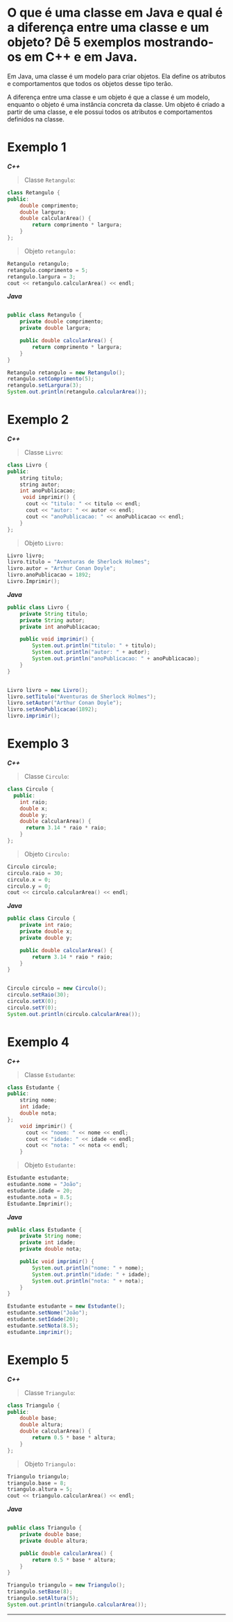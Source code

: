 # **O que é uma classe em Java e qual é a diferença entre uma classe e um objeto? Dê 5 exemplos mostrando-os em C++ e em Java.**

Em Java, uma classe é um modelo para criar objetos. Ela define os atributos e comportamentos que todos os objetos desse tipo terão.

A diferença entre uma classe e um objeto é que a classe é um modelo, enquanto o objeto é uma instância concreta da classe. Um objeto é criado a partir de uma classe, e ele possui todos os atributos e comportamentos definidos na classe.

# Exemplo 1

***C++***

>Classe `Retangulo`:
```c++ 
class Retangulo {
public:
    double comprimento;
    double largura;
    double calcularArea() {
        return comprimento * largura;
    }
};
```
>Objeto `retangulo:` 
``` c++
Retangulo retangulo;
retangulo.comprimento = 5;
retangulo.largura = 3;
cout << retangulo.calcularArea() << endl;
``` 

***Java***
```java

public class Retangulo {
    private double comprimento;
    private double largura;

    public double calcularArea() {
        return comprimento * largura;
    }
}

Retangulo retangulo = new Retangulo();
retangulo.setComprimento(5);
retangulo.setLargura(3);
System.out.println(retangulo.calcularArea());
```

# Exemplo 2 
***C++***

>Classe `Livro`:
```c++
class Livro {
public:
    string titulo;
    string autor;
    int anoPublicacao;
     void imprimir() {
      cout << "titulo: " << titulo << endl;
      cout << "autor: " << autor << endl;
      cout << "anoPublicacao: " << anoPublicacao << endl;
    }
};
```
>Objeto `Livro:` 
``` c++
Livro livro;
livro.titulo = "Aventuras de Sherlock Holmes";
livro.autor = "Arthur Conan Doyle";
livro.anoPublicacao = 1892;
Livro.Imprimir();
``` 
***Java***
```java
public class Livro {
    private String titulo;
    private String autor;
    private int anoPublicacao;

    public void imprimir() {
        System.out.println("titulo: " + titulo);
        System.out.println("autor: " + autor);
        System.out.println("anoPublicacao: " + anoPublicacao);
    }
}


Livro livro = new Livro();
livro.setTitulo("Aventuras de Sherlock Holmes");
livro.setAutor("Arthur Conan Doyle");
livro.setAnoPublicacao(1892);
livro.imprimir();
```

# Exemplo 3

***C++***
>Classe `Circulo`:
```c++
class Circulo {
  public:
    int raio;
    double x;
    double y;
    double calcularArea() {
      return 3.14 * raio * raio;
    }
};
```
>Objeto `Circulo:` 
``` c++
Circulo circulo;
circulo.raio = 30;
circulo.x = 0;
circulo.y = 0;
cout << circulo.calcularArea() << endl;
``` 
***Java***
```java
public class Circulo {
    private int raio;
    private double x;
    private double y;

    public double calcularArea() {
        return 3.14 * raio * raio;
    }
}


Circulo circulo = new Circulo();
circulo.setRaio(30);
circulo.setX(0);
circulo.setY(0);
System.out.println(circulo.calcularArea());
```

# Exemplo 4 
***C++***

>Classe `Estudante`:
```c++ 
class Estudante {
public:
    string nome;
    int idade;
    double nota;
};
    void imprimir() {
      cout << "noem: " << nome << endl;
      cout << "idade: " << idade << endl;
      cout << "nota: " << nota << endl;
    }
```
>Objeto `Estudante:` 
``` c++
Estudante estudante;
estudante.nome = "João";
estudante.idade = 20;
estudante.nota = 8.5;
Estudante.Imprimir();
``` 
***Java***
```java
public class Estudante {
    private String nome;
    private int idade;
    private double nota;

    public void imprimir() {
        System.out.println("nome: " + nome);
        System.out.println("idade: " + idade);
        System.out.println("nota: " + nota);
    }
}

Estudante estudante = new Estudante();
estudante.setNome("João");
estudante.setIdade(20);
estudante.setNota(8.5);
estudante.imprimir();
```

# Exemplo 5
***C++***

>Classe `Triangulo`:
``` c++
class Triangulo {
public:
    double base;
    double altura;
    double calcularArea() {
        return 0.5 * base * altura;
    }
};

```
>Objeto `Triangulo:` 
``` c++
Triangulo triangulo;
triangulo.base = 8;
triangulo.altura = 5;
cout << triangulo.calcularArea() << endl;
``` 
***Java***
```java

public class Triangulo {
    private double base;
    private double altura;

    public double calcularArea() {
        return 0.5 * base * altura;
    }
}

Triangulo triangulo = new Triangulo();
triangulo.setBase(8);
triangulo.setAltura(5);
System.out.println(triangulo.calcularArea());
```
<hr>